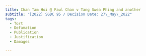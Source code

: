 ```yaml
---
title: Chan Tam Hoi @ Paul Chan v Tang Swea Phing and another
subtitle: "[2022] SGDC 95 / Decision Date: 27\_May\_2022"
tags:
  - Tort
  - Defamation
  - Publication
  - Justification
  - Damages

---
```

